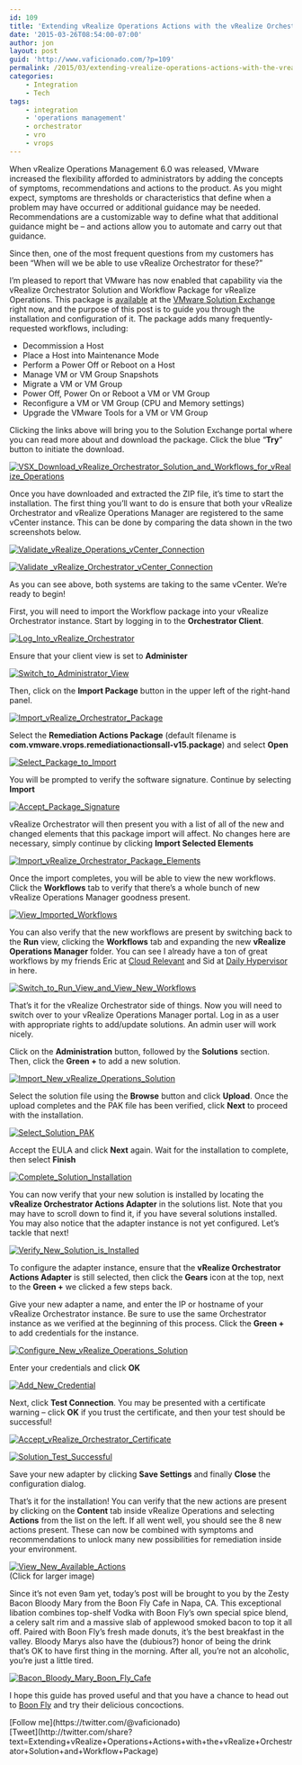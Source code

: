 ```yaml
---
id: 109
title: 'Extending vRealize Operations Actions with the vRealize Orchestrator Solution and Workflow Package'
date: '2015-03-26T08:54:00-07:00'
author: jon
layout: post
guid: 'http://www.vaficionado.com/?p=109'
permalink: /2015/03/extending-vrealize-operations-actions-with-the-vrealize-orchestrator-solution-and-workflow-package/
categories:
    - Integration
    - Tech
tags:
    - integration
    - 'operations management'
    - orchestrator
    - vro
    - vrops
---
```


When vRealize Operations Management 6.0 was released, VMware increased the flexibility afforded to administrators by adding the concepts of symptoms, recommendations and actions to the product. As you might expect, symptoms are thresholds or characteristics that define when a problem may have occurred or additional guidance may be needed. Recommendations are a customizable way to define what that additional guidance might be – and actions allow you to automate and carry out that guidance.

Since then, one of the most frequent questions from my customers has been “When will we be able to use vRealize Orchestrator for these?”

I’m pleased to report that VMware has now enabled that capability via the vRealize Orchestrator Solution and Workflow Package for vRealize Operations. This package is [available](https://solutionexchange.vmware.com/store/products/vro-solution-and-workflow-package-for-vrealize-operations-manager#.VRQQ2UaM67Q) at the [VMware Solution Exchange](https://solutionexchange.vmware.com/store) right now, and the purpose of this post is to guide you through the installation and configuration of it. The package adds many frequently-requested workflows, including:

- Decommission a Host
- Place a Host into Maintenance Mode
- Perform a Power Off or Reboot on a Host
- Manage VM or VM Group Snapshots
- Migrate a VM or VM Group
- Power Off, Power On or Reboot a VM or VM Group
- Reconfigure a VM or VM Group (CPU and Memory settings)
- Upgrade the VMware Tools for a VM or VM Group

Clicking the links above will bring you to the Solution Exchange portal where you can read more about and download the package. Click the blue “**Try**” button to initiate the download.

[![VSX_Download_vRealize_Orchestrator_Solution_and_Workflows_for_vRealize_Operations](https://www.vaficionado.com/wp-content/uploads/2015/03/VSX_Download_vRealize_Orchestrator_Solution_and_Workflows_for_vRealize_Operations1-1024x625.png)](https://www.vaficionado.com/wp-content/uploads/2015/03/VSX_Download_vRealize_Orchestrator_Solution_and_Workflows_for_vRealize_Operations1.png)

Once you have downloaded and extracted the ZIP file, it’s time to start the installation. The first thing you’ll want to do is ensure that both your vRealize Orchestrator and vRealize Operations Manager are registered to the same vCenter instance. This can be done by comparing the data shown in the two screenshots below.

[![Validate_vRealize_Operations_vCenter_Connection](https://www.vaficionado.com/wp-content/uploads/2015/03/Validate_vRealize_Operations_vCenter_Connection.png)](https://www.vaficionado.com/wp-content/uploads/2015/03/Validate_vRealize_Operations_vCenter_Connection.png)

[![Validate _vRealize_Orchestrator_vCenter_Connection](https://www.vaficionado.com/wp-content/uploads/2015/03/Validate-_vRealize_Orchestrator_vCenter_Connection.png)](https://www.vaficionado.com/wp-content/uploads/2015/03/Validate-_vRealize_Orchestrator_vCenter_Connection.png)

As you can see above, both systems are taking to the same vCenter. We’re ready to begin!

First, you will need to import the Workflow package into your vRealize Orchestrator instance. Start by logging in to the **Orchestrator Client**.

[![Log_Into_vRealize_Orchestrator](https://www.vaficionado.com/wp-content/uploads/2015/03/Log_Into_vRealize_Orchestrator.png)](https://www.vaficionado.com/wp-content/uploads/2015/03/Log_Into_vRealize_Orchestrator.png)

Ensure that your client view is set to **Administer**

[![Switch_to_Administrator_View](https://www.vaficionado.com/wp-content/uploads/2015/03/Switch_to_Administrator_View.png)](https://www.vaficionado.com/wp-content/uploads/2015/03/Switch_to_Administrator_View.png)

Then, click on the **Import Package** button in the upper left of the right-hand panel.

[![Import_vRealize_Orchestrator_Package](https://www.vaficionado.com/wp-content/uploads/2015/03/Import_vRealize_Orchestrator_Package.png)](https://www.vaficionado.com/wp-content/uploads/2015/03/Import_vRealize_Orchestrator_Package.png)

Select the **Remediation Actions Package** (default filename is **com.vmware.vrops.remediationactionsall-v15.package**) and select **Open**

[![Select_Package_to_Import](https://www.vaficionado.com/wp-content/uploads/2015/03/Select_Package_to_Import.png)](https://www.vaficionado.com/wp-content/uploads/2015/03/Select_Package_to_Import.png)

You will be prompted to verify the software signature. Continue by selecting **Import**

[![Accept_Package_Signature](https://www.vaficionado.com/wp-content/uploads/2015/03/Accept_Package_Signature.png)](https://www.vaficionado.com/wp-content/uploads/2015/03/Accept_Package_Signature.png)

vRealize Orchestrator will then present you with a list of all of the new and changed elements that this package import will affect. No changes here are necessary, simply continue by clicking **Import Selected Elements**

[![Import_vRealize_Orchestrator_Package_Elements](https://www.vaficionado.com/wp-content/uploads/2015/03/Import_vRealize_Orchestrator_Package_Elements.png)](https://www.vaficionado.com/wp-content/uploads/2015/03/Import_vRealize_Orchestrator_Package_Elements.png)

Once the import completes, you will be able to view the new workflows. Click the **Workflows** tab to verify that there’s a whole bunch of new vRealize Operations Manager goodness present.

[![View_Imported_Workflows](https://www.vaficionado.com/wp-content/uploads/2015/03/View_Imported_Workflows-1024x246.png)](https://www.vaficionado.com/wp-content/uploads/2015/03/View_Imported_Workflows.png)

You can also verify that the new workflows are present by switching back to the **Run** view, clicking the **Workflows** tab and expanding the new **vRealize Operations Manager** folder. You can see I already have a ton of great workflows by my friends Eric at [Cloud Relevant](https://cloudrelevant.com/) and Sid at [Daily Hypervisor](https://dailyhypervisor.com/) in here.

[![Switch_to_Run_View_and_View_New_Workflows](https://www.vaficionado.com/wp-content/uploads/2015/03/Switch_to_Run_View_and_View_New_Workflows.png)](https://www.vaficionado.com/wp-content/uploads/2015/03/Switch_to_Run_View_and_View_New_Workflows.png)

That’s it for the vRealize Orchestrator side of things. Now you will need to switch over to your vRealize Operations Manager portal. Log in as a user with appropriate rights to add/update solutions. An admin user will work nicely.

Click on the **Administration** button, followed by the **Solutions** section. Then, click the **Green +** to add a new solution.

[![Import_New_vRealize_Operations_Solution](https://www.vaficionado.com/wp-content/uploads/2015/03/Import_New_vRealize_Operations_Solution.png)](https://www.vaficionado.com/wp-content/uploads/2015/03/Import_New_vRealize_Operations_Solution.png)

Select the solution file using the **Browse** button and click **Upload**. Once the upload completes and the PAK file has been verified, click **Next** to proceed with the installation.

[![Select_Solution_PAK](https://www.vaficionado.com/wp-content/uploads/2015/03/Select_Solution_PAK.png)](https://www.vaficionado.com/wp-content/uploads/2015/03/Select_Solution_PAK.png)

Accept the EULA and click **Next** again. Wait for the installation to complete, then select **Finish**

[![Complete_Solution_Installation](https://www.vaficionado.com/wp-content/uploads/2015/03/Complete_Solution_Installation.png)](https://www.vaficionado.com/wp-content/uploads/2015/03/Complete_Solution_Installation.png)

You can now verify that your new solution is installed by locating the **vRealize Orchestrator Actions Adapter** in the solutions list. Note that you may have to scroll down to find it, if you have several solutions installed. You may also notice that the adapter instance is not yet configured. Let’s tackle that next!

[![Verify_New_Solution_is_Installed](https://www.vaficionado.com/wp-content/uploads/2015/03/Verify_New_Solution_is_Installed.png)](https://www.vaficionado.com/wp-content/uploads/2015/03/Verify_New_Solution_is_Installed.png)

To configure the adapter instance, ensure that the **vRealize Orchestrator Actions Adapter** is still selected, then click the **Gears** icon at the top, next to the **Green +** we clicked a few steps back.

Give your new adapter a name, and enter the IP or hostname of your vRealize Orchestrator instance. Be sure to use the same Orchestrator instance as we verified at the beginning of this process. Click the **Green +** to add credentials for the instance.

[![Configure_New_vRealize_Operations_Solution](https://www.vaficionado.com/wp-content/uploads/2015/03/Configure_New_vRealize_Operations_Solution.png)](https://www.vaficionado.com/wp-content/uploads/2015/03/Configure_New_vRealize_Operations_Solution.png)

Enter your credentials and click **OK**

[![Add_New_Credential](https://www.vaficionado.com/wp-content/uploads/2015/03/Add_New_Credential.png)](https://www.vaficionado.com/wp-content/uploads/2015/03/Add_New_Credential.png)

Next, click **Test Connection**. You may be presented with a certificate warning – click **OK** if you trust the certificate, and then your test should be successful!

[![Accept_vRealize_Orchestrator_Certificate](https://www.vaficionado.com/wp-content/uploads/2015/03/Accept_vRealize_Orchestrator_Certificate.png)](https://www.vaficionado.com/wp-content/uploads/2015/03/Accept_vRealize_Orchestrator_Certificate.png)

[![Solution_Test_Successful](https://www.vaficionado.com/wp-content/uploads/2015/03/Solution_Test_Successful.png)](https://www.vaficionado.com/wp-content/uploads/2015/03/Solution_Test_Successful.png)

Save your new adapter by clicking **Save Settings** and finally **Close** the configuration dialog.

That’s it for the installation! You can verify that the new actions are present by clicking on the **Content** tab inside vRealize Operations and selecting **Actions** from the list on the left. If all went well, you should see the 8 new actions present. These can now be combined with symptoms and recommendations to unlock many new possibilities for remediation inside your environment.

[![View_New_Available_Actions](https://www.vaficionado.com/wp-content/uploads/2015/03/View_New_Available_Actions-1024x558.png)](https://www.vaficionado.com/wp-content/uploads/2015/03/View_New_Available_Actions.png)  
(Click for larger image)

Since it’s not even 9am yet, today’s post will be brought to you by the Zesty Bacon Bloody Mary from the Boon Fly Cafe in Napa, CA. This exceptional libation combines top-shelf Vodka with Boon Fly’s own special spice blend, a celery salt rim and a massive slab of applewood smoked bacon to top it all off. Paired with Boon Fly’s fresh made donuts, it’s the best breakfast in the valley. Bloody Marys also have the (dubious?) honor of being the drink that’s OK to have first thing in the morning. After all, you’re not an alcoholic, you’re just a little tired.

[![Bacon_Bloody_Mary_Boon_Fly_Cafe](https://www.vaficionado.com/wp-content/uploads/2015/03/Bacon_Bloody_Mary_Boon_Fly_Cafe-546x1024.jpg)](https://www.vaficionado.com/wp-content/uploads/2015/03/Bacon_Bloody_Mary_Boon_Fly_Cafe.jpg)

I hope this guide has proved useful and that you have a chance to head out to [Boon Fly](https://www.boonflycafe.com/) and try their delicious concoctions.

<div class="twttr_buttons"><div class="twttr_followme"> [Follow me](https://twitter.com/@vaficionado) </div></div><div class="twttr_buttons"><div class="twttr_twitter"> [Tweet](http://twitter.com/share?text=Extending+vRealize+Operations+Actions+with+the+vRealize+Orchestrator+Solution+and+Workflow+Package)</div></div>